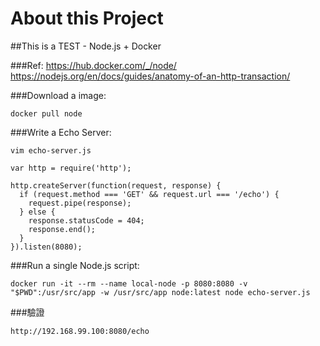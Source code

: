 # About this Project

##This is a TEST - Node.js + Docker 

###Ref:
https://hub.docker.com/_/node/
https://nodejs.org/en/docs/guides/anatomy-of-an-http-transaction/

###Download a image:
```
docker pull node
```

###Write a Echo Server:
```
vim echo-server.js
```
```
var http = require('http');

http.createServer(function(request, response) {
  if (request.method === 'GET' && request.url === '/echo') {
    request.pipe(response);
  } else {
    response.statusCode = 404;
    response.end();
  }
}).listen(8080);
```

###Run a single Node.js script:
```
docker run -it --rm --name local-node -p 8080:8080 -v "$PWD":/usr/src/app -w /usr/src/app node:latest node echo-server.js
```

###驗證
```
http://192.168.99.100:8080/echo
```

